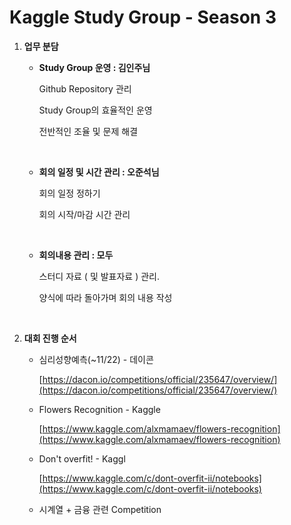 # Kaggle Study Group - Season 3



1. **업무 분담**

   - **Study Group 운영 : 김인주님**

     Github Repository 관리

     Study Group의 효율적인 운영

     전반적인 조율 및 문제 해결

     <br/>

   - **회의 일정 및 시간 관리 : 오준석님**

     회의 일정 정하기

     회의 시작/마감 시간 관리

     <br/>

   - **회의내용 관리 : 모두**

     스터디 자료 ( 및 발표자료 ) 관리.

     양식에 따라 돌아가며 회의 내용 작성

     <br/>


2. **대회 진행 순서**


    - 심리성향예측(~11/22) - 데이콘

        [https://dacon.io/competitions/official/235647/overview/](https://dacon.io/competitions/official/235647/overview/)

    - Flowers Recognition - Kaggle

        [https://www.kaggle.com/alxmamaev/flowers-recognition](https://www.kaggle.com/alxmamaev/flowers-recognition)

    - Don't overfit! - Kaggl
        
        [https://www.kaggle.com/c/dont-overfit-ii/notebooks](https://www.kaggle.com/c/dont-overfit-ii/notebooks)
    
    - 시계열 + 금융 관련 Competition

     <br/>

